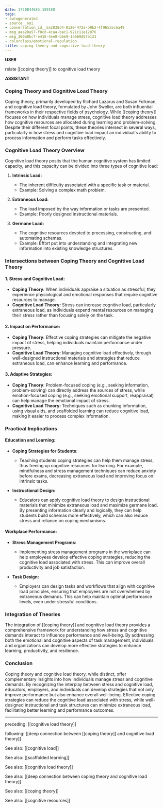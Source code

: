 ```yaml
---
date: 1720844685.189188
tags:
- autogenerated
- source__oai
- conversation_id__6a2838d4-0120-472a-b9b2-4f965a5c6a49
- msg_aaa20a57-f8cd-4caa-bac1-921c11e12876
- msg_360a8bc7-e418-4ee8-bbe9-1a669d57e131
- colorclass/emotional-regulation
title: coping theory and cognitive load theory
---
```


**USER**

relate [[coping theory]] to cognitive load theory


**ASSISTANT**

### Coping Theory and Cognitive Load Theory

Coping theory, primarily developed by Richard Lazarus and Susan Folkman, and cognitive load theory, formulated by John Sweller, are both influential frameworks in their respective fields of psychology. While [[coping theory]] focuses on how individuals manage stress, cognitive load theory addresses how cognitive resources are allocated during learning and problem-solving. Despite their different focal points, these theories intersect in several ways, particularly in how stress and cognitive load impact an individual's ability to process information and perform tasks effectively.

### Cognitive Load Theory Overview

Cognitive load theory posits that the human cognitive system has limited capacity, and this capacity can be divided into three types of cognitive load:

1. **Intrinsic Load:**
   - The inherent difficulty associated with a specific task or material.
   - Example: Solving a complex math problem.

2. **Extraneous Load:**
   - The load imposed by the way information or tasks are presented.
   - Example: Poorly designed instructional materials.

3. **Germane Load:**
   - The cognitive resources devoted to processing, constructing, and automating schemas.
   - Example: Effort put into understanding and integrating new information into existing knowledge structures.

### Intersections between Coping Theory and Cognitive Load Theory

#### 1. **Stress and Cognitive Load:**
   - **Coping Theory:** When individuals appraise a situation as stressful, they experience physiological and emotional responses that require cognitive resources to manage.
   - **Cognitive Load Theory:** Stress can increase cognitive load, particularly extraneous load, as individuals expend mental resources on managing their stress rather than focusing solely on the task.

#### 2. **Impact on Performance:**
   - **Coping Theory:** Effective coping strategies can mitigate the negative impact of stress, helping individuals maintain performance under pressure.
   - **Cognitive Load Theory:** Managing cognitive load effectively, through well-designed instructional materials and strategies that reduce extraneous load, can enhance learning and performance.

#### 3. **Adaptive Strategies:**
   - **Coping Theory:** Problem-focused coping (e.g., seeking information, problem-solving) can directly address the sources of stress, while emotion-focused coping (e.g., seeking emotional support, reappraisal) can help manage the emotional impact of stress.
   - **Cognitive Load Theory:** Techniques such as chunking information, using visual aids, and scaffolded learning can reduce cognitive load, making it easier to process complex information.

### Practical Implications

#### **Education and Learning:**
- **Coping Strategies for Students:**
  - Teaching students coping strategies can help them manage stress, thus freeing up cognitive resources for learning. For example, mindfulness and stress management techniques can reduce anxiety before exams, decreasing extraneous load and improving focus on intrinsic tasks.

- **Instructional Design:**
  - Educators can apply cognitive load theory to design instructional materials that minimize extraneous load and maximize germane load. By presenting information clearly and logically, they can help students build schemas more effectively, which can also reduce stress and reliance on coping mechanisms.

#### **Workplace Performance:**
- **Stress Management Programs:**
  - Implementing stress management programs in the workplace can help employees develop effective coping strategies, reducing the cognitive load associated with stress. This can improve overall productivity and job satisfaction.

- **Task Design:**
  - Employers can design tasks and workflows that align with cognitive load principles, ensuring that employees are not overwhelmed by extraneous demands. This can help maintain optimal performance levels, even under stressful conditions.

### Integration of Theories

The integration of [[coping theory]] and cognitive load theory provides a comprehensive framework for understanding how stress and cognitive demands interact to influence performance and well-being. By addressing both the emotional and cognitive aspects of task management, individuals and organizations can develop more effective strategies to enhance learning, productivity, and resilience.

### Conclusion

Coping theory and cognitive load theory, while distinct, offer complementary insights into how individuals manage stress and cognitive demands. By recognizing the interplay between stress and cognitive load, educators, employers, and individuals can develop strategies that not only improve performance but also enhance overall well-being. Effective coping strategies can reduce the cognitive load associated with stress, while well-designed instructional and task structures can minimize extraneous load, facilitating better learning and performance outcomes.


---

preceding: [[cognitive load theory]]  


following: [[deep connection between [[coping theory]] and cognitive load theory]]

See also: [[cognitive load]]


See also: [[scaffolded learning]]


See also: [[cognitive load theory]]


See also: [[deep connection between coping theory and cognitive load theory]]


See also: [[coping theory]]


See also: [[cognitive resources]]